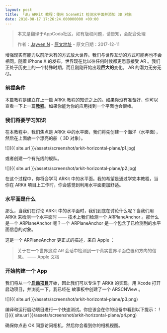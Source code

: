 ```yaml
---
layout: post
title: 「译」ARKit 教程：使用 SceneKit 检测水平面并添加 3D 对象
date: 2018-08-17 17:26:24.000000000 +09:00
---
```


> 本文是翻译于AppCoda社区，如有版权问题，请告知，会配合处理
>  
>  作者：[Jayven N](https://medium.com/@jayvenn)    -    [原文地址](https://www.appcoda.com/arkit-horizontal-plane/)    -    原文日期：2017-12-11



增强现实有能力以前所未有的方式放大世界。我们与世界互动的方式可能再也不会相同。随着 iPhone X 的发布，世界现在比以往任何时候都更愿意接受 AR 。我们正处于历史上的一个特殊时期，而且刚刚开始出现**巨大的**变化。 AR 的潜力无穷无尽。

### 前提条件

本篇教程是建立在上一篇 ARKit 教程的知识之上的。如果你没有准备好，你可以查看一下上一篇[**教程**](https://emptywalker.github.io/2018/08/arkit-3d-object/)。如果你能为你的应用找到一个平面也会很棒。

### 我们将要学习知识

在本教程中，我们焦点是 ARKit 中的水平面，我们将先创建一个海洋（水平面），然后在上面放一个漂亮的船（ 3D 对象）。

![]({{  site.url  }}/assets/screenshot/arkit-horizontal-plane/p1.jpg)

或者创建一个有光线的舰队。

![]({{  site.url  }}/assets/screenshot/arkit-horizontal-plane/p2.jpg)

在这个过程中，你将会学习 ARKit 中的水平面。我的希望是通过学完本教程，当你在 ARKit 项目上工作时，你会感觉到利用水平面更加舒适。

### 水平面是什么

那么，当我们在讨论 ARKit 中的水平面时，我们到底在讨论什么呢？当我们用 ARKit 来检测一个水平面时 —— 技术上我们检测一个 ARPlaneAnchor 。那什么是一个 ARPlaneAnchor 呢？一个 ARPlaneAnchor 是一个包含了已检测到的水平面信息的对象。

这是一个 ARPlaneAnchor 更正式的描述，来自 Apple ：

> 关于在一个世界追踪 AR 会话中检测到一个真实世界平面位置和方向的信息。
> —— Apple 文档

### 开始构建一个 App
我们将从一个[**启动项目**](https://github.com/appcoda/ARKitHorizontalPlaneDemo/raw/master/ARKitHorizontalPlaneDemoStarter.zip)开始，因此我们可以专注于 ARKit 的实现。用 Xcode 打开启动项目，并浏览一下。我已经在
故事板中创建了一个 ARSCNView 。

![]({{  site.url  }}/assets/screenshot/arkit-horizontal-plane/p3.png)

编译和运行启动项目进行一个快速测试。你应该会在你的设备中看到以下提示：
![]({{  site.url  }}/assets/screenshot/arkit-horizontal-plane/p4.png)

确保你点击 OK 同意访问相机，然后你会看到你的相机视图。




